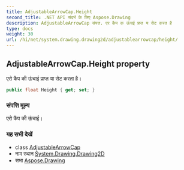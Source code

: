 ```yaml
---
title: AdjustableArrowCap.Height
second_title: .NET API संदर्भ के लिए Aspose.Drawing
description: AdjustableArrowCap संपत्त. एर कैप क ऊंचई प्रप्त य सेट करत है
type: docs
weight: 30
url: /hi/net/system.drawing.drawing2d/adjustablearrowcap/height/
---
```

## AdjustableArrowCap.Height property

एरो कैप की ऊंचाई प्राप्त या सेट करता है।

```csharp
public float Height { get; set; }
```

### संपत्ति मूल्य

एरो कैप की ऊंचाई।

### यह सभी देखें

* class [AdjustableArrowCap](../)
* नाम स्थान [System.Drawing.Drawing2D](../../adjustablearrowcap/)
* सभा [Aspose.Drawing](../../../)


